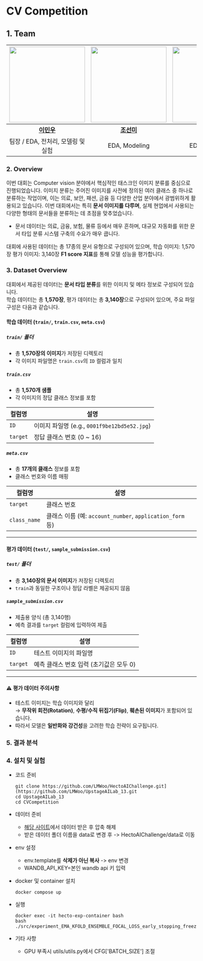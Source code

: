 # CV Competition

## 1. Team

| <img src="https://github.com/user-attachments/assets/9d85bdb8-9f14-442c-bc1b-258a04f8e2ec" width="200" height="200" /> | <img src="https://github.com/user-attachments/assets/8afdcf23-9bbd-4a64-86c1-b39af8b825cf" width="200" height="200" /> | <img src="https://github.com/user-attachments/assets/a2932e92-0673-4385-96b8-e7d16861def7" width="200" height="200" /> | <img src="https://github.com/user-attachments/assets/329f4b4e-dff8-4eb8-9c51-784edf4d0a4b" width="200" height="200" /> | <img src="https://github.com/user-attachments/assets/40832770-57ba-4ba3-ae8f-8c2d2ac9847e" width="200" height="200" /> |
|:--:|:--:|:--:|:--:|:--:|
| [**이민우**](https://github.com/UpstageAILab) | [**조선미**](https://github.com/UpstageAILab) | [**이준석**](https://github.com/UpstageAILab) | [**이나경**](https://github.com/UpstageAILab) | [**황준엽**](https://github.com/UpstageAILab) |
| 팀장 / EDA, 전처리, 모델링 및 실험 | EDA, Modeling | EDA, Modeling | EDA, Modeling | EDA, Modeling |

### 2. Overview
이번 대회는 Computer vision 분야에서 핵심적인 태스크인 이미지 분류를 중심으로 진행되었습니다. 이미지 분류는 주어진 이미지를 사전에 정의된 여러 클래스 중 하나로 분류하는 작업이며, 이는 의료, 보안, 패션, 금융 등 다양한 산업 분야에서 광범위하게 활용되고 있습니다. 이번 대회에서는 특히 **문서 이미지를 다루며**, 실제 현업에서 사용되는 다양한 형태의 문서들을 분류하는 데 초점을 맞추었습니다.
 - 문서 데이터는 의료, 금융, 보험, 물류 등에서 매우 흔하며, 대규모 자동화를 위한 문서 타입 분류 시스템 구축의 수요가 매우 큽니다.

대회에 사용된 데이터는 총 17종의 문서 유형으로 구성되어 있으며, 학습 이미지: 1,570장 평가 이미지: 3,140장 **F1 score 지표**를 통해 모델 성능을 평가합니다.

### 3. Dataset Overview

대회에서 제공된 데이터는 **문서 타입 분류**를 위한 이미지 및 메타 정보로 구성되어 있습니다.  
학습 데이터는 총 **1,570장**, 평가 데이터는 총 **3,140장**으로 구성되어 있으며, 주요 파일 구성은 다음과 같습니다.

#### 학습 데이터 (`train/`, `train.csv`, `meta.csv`)

##### `train/` 폴더
- 총 **1,570장의 이미지**가 저장된 디렉토리
- 각 이미지 파일명은 `train.csv`의 `ID` 컬럼과 일치

##### `train.csv`
- 총 **1,570개 샘플**
- 각 이미지의 정답 클래스 정보를 포함

| 컬럼명 | 설명 |
|--------|------|
| `ID` | 이미지 파일명 (e.g., `0001f9be12bd5e52.jpg`) |
| `target` | 정답 클래스 번호 (0 ~ 16) |

##### `meta.csv`
- 총 **17개의 클래스** 정보를 포함
- 클래스 번호와 이름 매핑

| 컬럼명 | 설명 |
|--------|------|
| `target` | 클래스 번호 |
| `class_name` | 클래스 이름 (예: `account_number`, `application_form` 등) |

---

#### 평가 데이터 (`test/`, `sample_submission.csv`)

##### `test/` 폴더
- 총 **3,140장의 문서 이미지**가 저장된 디렉토리
- `train`과 동일한 구조이나 정답 라벨은 제공되지 않음

##### `sample_submission.csv`
- 제출용 양식 (총 3,140행)
- 예측 결과를 `target` 컬럼에 입력하여 제출

| 컬럼명 | 설명 |
|--------|------|
| `ID` | 테스트 이미지의 파일명 |
| `target` | 예측 클래스 번호 입력 (초기값은 모두 0) |

---

#### ⚠️ 평가 데이터 주의사항
- 테스트 이미지는 학습 이미지와 달리  
  → **무작위 회전(Rotation)**, **수평/수직 뒤집기(Flip)**, **훼손된 이미지**가 포함되어 있습니다.
- 따라서 모델은 **일반화와 강건성**을 고려한 학습 전략이 요구됩니다.

### 5. 결과 분석

### 4. 설치 및 실험
 - 코드 준비
   ```
   git clone https://github.com/LMWoo/HectoAIChallenge.git](https://github.com/LMWoo/UpstageAILab_13.git
   cd UpstageAILab_13
   cd CVCompetition
   ```

 - 데이터 준비
   * [해당 사이트](https://dacon.io/competitions/official/236493/data)에서 데이터 받은 후 압축 해제
   * 받은 데이터 폴더 이름을 data로 변경 후 -> HectoAIChallenge/data로 이동

 - env 설정
   * env.template를 **삭제가 아닌 복사** -> env 변경
   * WANDB_API_KEY=본인 wandb api 키 입력

 - docker 및 container 설치
   ```
   docker compose up
   ```

 - 실행
   ```
   docker exec -it hecto-exp-container bash
   bash ./src/experiment_EMA_KFOLD_ENSEMBLE_FOCAL_LOSS_early_stopping_freeze_adamw_timm_convnext.sh
   ```
   
 - 기타 사항
   *  GPU 부족시 utils/utils.py에서 CFG['BATCH_SIZE'] 조절
   
